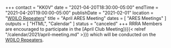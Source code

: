 +++
contact = "KK0V"
date = "2021-04-20T18:30:00-05:00"
endTime = "2021-04-20T19:00:00-05:00"
publishDate = "2021-02-01"
location = "[W0ILO Repeaters](/radios/)"
title = "April ARES Meeting"
dates = [ "ARES Meetings" ]
outputs = [ "HTML", "Calendar" ]
status = "canceled"
+++
RRRA Members are encouraged to participate in the 
[April Club Meeting]({{< relref "/calendar/2021/april-meeting.md" >}})
which will be conducted on the [W0ILO Repeaters](/radios/).
